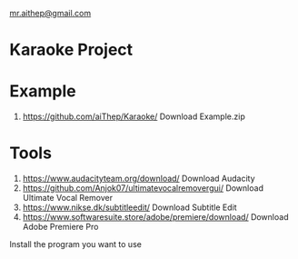 mr.aithep@gmail.com
# Karaoke Project

# Example
1. https://github.com/aiThep/Karaoke/ Download Example.zip

# Tools
1. https://www.audacityteam.org/download/ Download Audacity
2. https://github.com/Anjok07/ultimatevocalremovergui/ Download Ultimate Vocal Remover
3. https://www.nikse.dk/subtitleedit/ Download Subtitle Edit
4. https://www.softwaresuite.store/adobe/premiere/download/ Download Adobe Premiere Pro

Install the program you want to use
